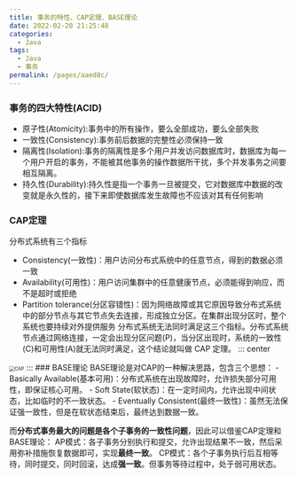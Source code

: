 ```yaml
---
title: 事务的特性、CAP定理、BASE理论
date: 2022-02-20 21:25:48
categories: 
  - Java
tags: 
  - Java
  - 事务
permalink: /pages/aaed8c/
---
```


### 事务的四大特性(ACID)
 - 原子性(Atomicity):事务中的所有操作，要么全部成功，要么全部失败
 - 一致性(Consistency):事务前后数据的完整性必须保持一致
 - 隔离性(Isolation):事务的隔离性是多个用户并发访问数据库时，数据库为每一个用户开启的事务，不能被其他事务的操作数据所干扰，多个并发事务之间要相互隔离。
 - 持久性(Durability):持久性是指一个事务一旦被提交，它对数据库中数据的改变就是永久性的，接下来即使数据库发生故障也不应该对其有任何影响
### CAP定理
分布式系统有三个指标
 - Consistency(一致性)：用户访问分布式系统中的任意节点，得到的数据必须一致
 - Availability(可用性)：用户访问集群中的任意健康节点，必须能得到响应，而不是超时或拒绝
 - Partition tolerance(分区容错性)：因为网络故障或其它原因导致分布式系统中的部分节点与其它节点失去连接，形成独立分区。在集群出现分区时，整个系统也要持续对外提供服务
分布式系统无法同时满足这三个指标。分布式系统节点通过网络连接，一定会出现分区问题(P)，当分区出现时，系统的一致性(C)和可用性(A)就无法同时满足，这个结论就叫做 CAP 定理。
::: center
<img src="https://image-1-1257237419.cos.ap-chongqing.myqcloud.com/img/CAP.png" alt="CAP" style="zoom:60%;" />
:::
### BASE理论
BASE理论是对CAP的一种解决思路，包含三个思想：
 - Basically Available(基本可用)：分布式系统在出现故障时，允许损失部分可用性，即保证核心可用。
 - Soft State(软状态)：在一定时间内，允许出现中间状态，比如临时的不一致状态。
 - Eventually Consistent(最终一致性)：虽然无法保证强一致性，但是在软状态结束后，最终达到数据一致。

而**分布式事务最大的问题是各个子事务的一致性问题**，因此可以借鉴CAP定理和BASE理论：
AP模式：各子事务分别执行和提交，允许出现结果不一致，然后采用弥补措施恢复数据即可，实现**最终一致**。
CP模式：各个子事务执行后互相等待，同时提交，同时回滚，达成**强一致**。但事务等待过程中，处于弱可用状态。